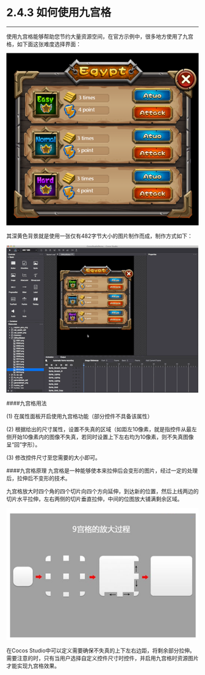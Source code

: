 # 2.4.3 如何使用九宫格
---
使用九宫格能够帮助您节约大量资源空间，在官方示例中，很多地方使用了九宫格，如下面这张难度选择界面：

![Image](res/image125.png)

其深黄色背景就是使用一张仅有482字节大小的图片制作而成，制作方式如下：

![Image](res/image133.gif)

####九宫格用法

(1) 在属性面板开启使用九宫格功能（部分控件不具备该属性）

(2) 根据给出的尺寸属性，设置不失真的区域（如距左10像素，就是指控件从最左侧开始10像素内的图像不失真，若同时设置上下左右均为10像素，则不失真图像呈“回”字形）。

(3) 修改控件尺寸至您需要的大小即可。 

####九宫格原理
九宫格是一种能够使本来拉伸后会变形的图片，经过一定的处理后，拉伸后不变形的技术。

九宫格放大时四个角的四个切片向四个方向延伸，到达新的位置，然后上线两边的切片水平拉伸，左右两侧的切片垂直拉伸，中间的位图放大铺满剩余区域。

![Image](res/image057.png)

在Cocos Studio中可以定义需要确保不失真的上下左右边距，将剩余部分拉伸。需要注意的时，只有当用户选择自定义控件尺寸时控件，并启用九宫格时资源图片才能实现九宫格效果。
